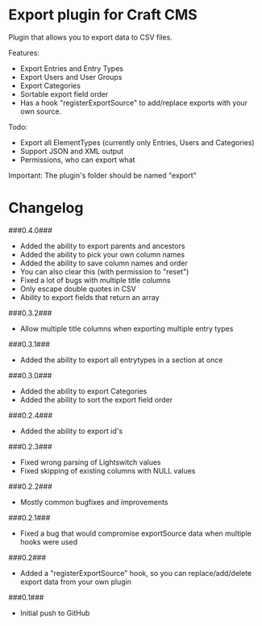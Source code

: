 Export plugin for Craft CMS
=================

Plugin that allows you to export data to CSV files.

Features:
- Export Entries and Entry Types
- Export Users and User Groups
- Export Categories
- Sortable export field order
- Has a hook "registerExportSource" to add/replace exports with your own source.

Todo:
- Export all ElementTypes (currently only Entries, Users and Categories)
- Support JSON and XML output
- Permissions, who can export what

Important:
The plugin's folder should be named "export"

Changelog
=================
###0.4.0###
- Added the ability to export parents and ancestors
- Added the ability to pick your own column names
- Added the ability to save column names and order
- You can also clear this (with permission to "reset")
- Fixed a lot of bugs with multiple title columns
- Only escape double quotes in CSV
- Ability to export fields that return an array

###0.3.2###
- Allow multiple title columns when exporting multiple entry types

###0.3.1###
- Added the ability to export all entrytypes in a section at once

###0.3.0###
- Added the ability to export Categories
- Added the ability to sort the export field order

###0.2.4###
- Added the ability to export id's

###0.2.3###
- Fixed wrong parsing of Lightswitch values
- Fixed skipping of existing columns with NULL values

###0.2.2###
- Mostly common bugfixes and improvements

###0.2.1###
- Fixed a bug that would compromise exportSource data when multiple hooks were used

###0.2###
- Added a "registerExportSource" hook, so you can replace/add/delete export data from your own plugin

###0.1###
- Initial push to GitHub